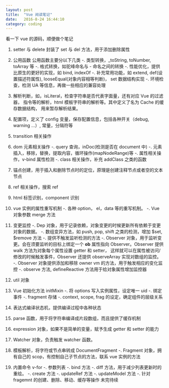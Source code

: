 ```yaml
---
layout: post
title:  "Vue 阅读笔记"
date:   2016-8-24 16:44:10
category: coding
---
```


看一下 vue 的源码，顺便做个笔记

1. setter 与 delete
封装了 set 与 del 方法，用于添加删除属性

2. 公用函数
公用函数主要分以下几类
    -. 类型转换，_toString, toNumber, toArray 等
    -. 格式转换，如驼峰命名与 - 命名之间的转换
    -. 性能优化，提供比原生的更好的实现，如 bind, indexOf
    -. 补充常用功能，如 extend, def(设置描述符属性), looseEqual(对象内容相等判断)，
    set 数据结构实现
    -. 环境检查，检测 UA 等信息，再做一些相应的兼容处理
3. 解析判断，如，isLiteral，检查字符串是否代表字面量，还有对应 Vue 的过滤器，
指令等的解析，html 模板字符串的解析等。其中定义了名为 Cache 的缓存数据结构，
用来暂存解析结果。

4. 配置项，定义了 config 变量，保存配置信息，包括各种开关（debug, warning ...）,
常量，分隔符等

5. transition 相关操作

6. dom 元素相关操作
    -. query 查询，inDoc(检测是否在 document 中)
    -. 元素插入，移除，替换，提取内容，循环操作(mapNodeRange)等
    -. 属性相关操作，v-bind 属性检测
    -. class 相关操作，补充 addClass 之类的函数

7. 锚点创建，用于插入和删除节点时的定位，原理是创建注释节点或者空的文本节点

8. ref 相关操作，搜索 ref

9. html 标签识别，component 识别

10. vue 实例的属性重写机制
    -. 各种 option， el，data 等的重写机制。
    -. Vue 对象参数 merge 方法

11. 变更监控
    -. Dep 对象，用于记录依赖，对象变更的时候更新所有依赖于变更对象的数据。
    -. 数组变异方法，如 push, pop, shift 之类的检测，增加 $set, $remove 方法
    -. 提供不触发监听检测的方法
    -. Observer 对象，用于监听变更。会在须要监听的目标上绑定一个 __ob__ 属性指向
    Observer。Observer 提供 walk 方法为对象每个属性设置 getter 和 setter，
    这样就可以在属性被访问/修改的时候触发事件，Observer 还提供 observeArray 实现对数组的监控。
    -. Observer 对象提供添加和移除 owner vm 的方法，用于触发相应的变化监控
    -. observe 方法, defineReactive 方法用于给对象属性增加监控器

12. util 对象

13. Vue 初始化方法 initMixin
    -. 将 options 写入实例属性，设定唯一 uid
    -. 绑定事件
    -. fragment 存储
    -. context, scope, frag 的设定，确定组件的层级关系

14. 表达式编译状态机，提供编译过程中各种状态

15. parse 函数，用于将字符串编译成片段数组，而且提供了缓存机制

16. expression 对象，如果不是简单的变量，赋予生成 getter 和 setter 的能力

17. Watcher 对象，负责触发 watcher 函数。

18. 模板解析，将字符或节点串转成 DocumentFragment
    -. Fragment 对象，拥有自己的 scop，有控制自己子节点的方法，联系 vue 实例的方法

19. 内置命令 v-for
    -. 参数列表
    -. bind 方法
    -. diff 方法，用于减少列表更新时的重绘。
    -. create 方法
    -. updateRef 方法
    -. updateModel 方法
    -. 针对 fragemnt 的创建、删除、移动、缓存等操作
未完待续
